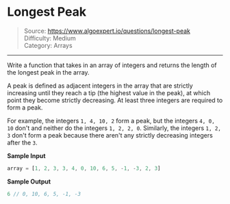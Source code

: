 # Longest Peak
> Source: https://www.algoexpert.io/questions/longest-peak  
> Difficulty: Medium  
> Category: Arrays
---

Write a function that takes in an array of integers and returns the length of 
the longest peak in the array.

A peak is defined as adjacent integers in the array that are strictly increasing 
until they reach a tip (the highest value in the peak), at which point they
become strictly decreasing. At least three integers are required to form a peak.

For example, the integers `1, 4, 10, 2` form a peak, but the integers 
`4, 0, 10` don't and neither do the integers `1, 2, 2, 0`. Similarly, the
integers `1, 2, 3` don't form a peak because there aren't any strictly 
decreasing integers after the `3`.

**Sample Input**
```javascript
array = [1, 2, 3, 3, 4, 0, 10, 6, 5, -1, -3, 2, 3]
```

**Sample Output**
```javascript
6 // 0, 10, 6, 5, -1, -3
```
